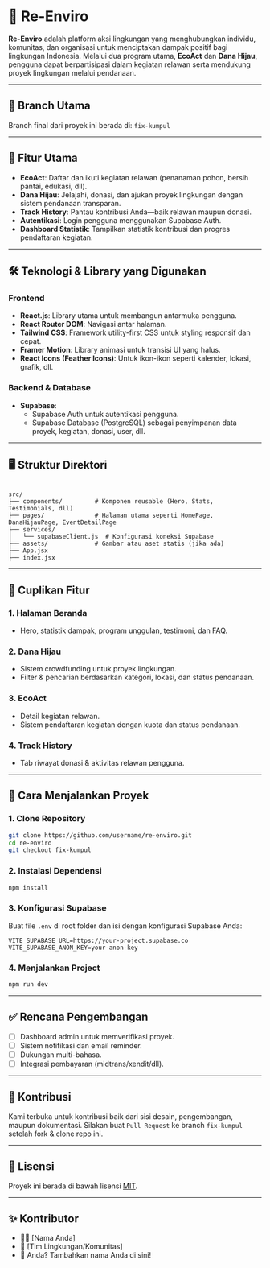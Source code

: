 
# 🌱 Re-Enviro

**Re-Enviro** adalah platform aksi lingkungan yang menghubungkan individu, komunitas, dan organisasi untuk menciptakan dampak positif bagi lingkungan Indonesia. Melalui dua program utama, **EcoAct** dan **Dana Hijau**, pengguna dapat berpartisipasi dalam kegiatan relawan serta mendukung proyek lingkungan melalui pendanaan.

---

## 🔗 Branch Utama

Branch final dari proyek ini berada di: `fix-kumpul`

---

## 🚀 Fitur Utama

- **EcoAct**: Daftar dan ikuti kegiatan relawan (penanaman pohon, bersih pantai, edukasi, dll).
- **Dana Hijau**: Jelajahi, donasi, dan ajukan proyek lingkungan dengan sistem pendanaan transparan.
- **Track History**: Pantau kontribusi Anda—baik relawan maupun donasi.
- **Autentikasi**: Login pengguna menggunakan Supabase Auth.
- **Dashboard Statistik**: Tampilkan statistik kontribusi dan progres pendaftaran kegiatan.

---

## 🛠️ Teknologi & Library yang Digunakan

### Frontend
- **React.js**: Library utama untuk membangun antarmuka pengguna.
- **React Router DOM**: Navigasi antar halaman.
- **Tailwind CSS**: Framework utility-first CSS untuk styling responsif dan cepat.
- **Framer Motion**: Library animasi untuk transisi UI yang halus.
- **React Icons (Feather Icons)**: Untuk ikon-ikon seperti kalender, lokasi, grafik, dll.

### Backend & Database
- **Supabase**:
  - Supabase Auth untuk autentikasi pengguna.
  - Supabase Database (PostgreSQL) sebagai penyimpanan data proyek, kegiatan, donasi, user, dll.

---

## 🖥️ Struktur Direktori

```

src/
├── components/         # Komponen reusable (Hero, Stats, Testimonials, dll)
├── pages/              # Halaman utama seperti HomePage, DanaHijauPage, EventDetailPage
├── services/
│   └── supabaseClient.js  # Konfigurasi koneksi Supabase
├── assets/             # Gambar atau aset statis (jika ada)
├── App.jsx
├── index.jsx

````

---

## 📸 Cuplikan Fitur

### 1. Halaman Beranda
- Hero, statistik dampak, program unggulan, testimoni, dan FAQ.

### 2. Dana Hijau
- Sistem crowdfunding untuk proyek lingkungan.
- Filter & pencarian berdasarkan kategori, lokasi, dan status pendanaan.

### 3. EcoAct
- Detail kegiatan relawan.
- Sistem pendaftaran kegiatan dengan kuota dan status pendanaan.

### 4. Track History
- Tab riwayat donasi & aktivitas relawan pengguna.

---

## 🔧 Cara Menjalankan Proyek

### 1. Clone Repository
```bash
git clone https://github.com/username/re-enviro.git
cd re-enviro
git checkout fix-kumpul
````

### 2. Instalasi Dependensi

```bash
npm install
```

### 3. Konfigurasi Supabase

Buat file `.env` di root folder dan isi dengan konfigurasi Supabase Anda:

```env
VITE_SUPABASE_URL=https://your-project.supabase.co
VITE_SUPABASE_ANON_KEY=your-anon-key
```

### 4. Menjalankan Project

```bash
npm run dev
```

---

## ✅ Rencana Pengembangan

* [ ] Dashboard admin untuk memverifikasi proyek.
* [ ] Sistem notifikasi dan email reminder.
* [ ] Dukungan multi-bahasa.
* [ ] Integrasi pembayaran (midtrans/xendit/dll).

---

## 🤝 Kontribusi

Kami terbuka untuk kontribusi baik dari sisi desain, pengembangan, maupun dokumentasi. Silakan buat `Pull Request` ke branch `fix-kumpul` setelah fork & clone repo ini.

---

## 📄 Lisensi

Proyek ini berada di bawah lisensi [MIT](LICENSE).

---

## ✨ Kontributor

* 🧑‍💻 \[Nama Anda]
* 🌱 \[Tim Lingkungan/Komunitas]
* 🚀 Anda? Tambahkan nama Anda di sini!

